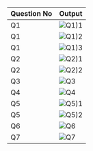 |Question No | Output|
|-----------------|------------------|
|Q1|![Q1)1](https://github.com/user-attachments/assets/4efcbc53-0cdf-45d6-aa8d-d8542cebe01d)|
|Q1|![Q1)2](https://github.com/user-attachments/assets/774c1f66-c0e1-4454-a109-a806a8ab3007)|
|Q1|![Q1)3](https://github.com/user-attachments/assets/d31ca1dd-f623-495d-9bb8-37873bb3e7e7)|
|Q2|![Q2)1](https://github.com/user-attachments/assets/f110305a-6a79-493a-b958-736dded6ed57)|
|Q2|![Q2)2](https://github.com/user-attachments/assets/6b785e73-82a5-43e7-a208-fe012d168a22)|
|Q3|![Q3](https://github.com/user-attachments/assets/5b3c80d4-764f-4355-b00a-04b16acbb7c7)|
|Q4|![Q4](https://github.com/user-attachments/assets/06eb1f9e-bd74-4cd0-a3e1-58c374c4bddb)|
|Q5|![Q5)1](https://github.com/user-attachments/assets/8f1a11ee-afcd-43d2-8e0a-3925077302dd)|
|Q5|![Q5)2](https://github.com/user-attachments/assets/7ec42c8b-b8a1-4145-8a94-bfda4a85e304)|
|Q6|![Q6](https://github.com/user-attachments/assets/c0f01ac3-1def-4de3-a96b-b6fc59ada1c2)|
|Q7|![Q7](https://github.com/user-attachments/assets/ec924745-4584-4815-acc1-dde6f2a20179)|







